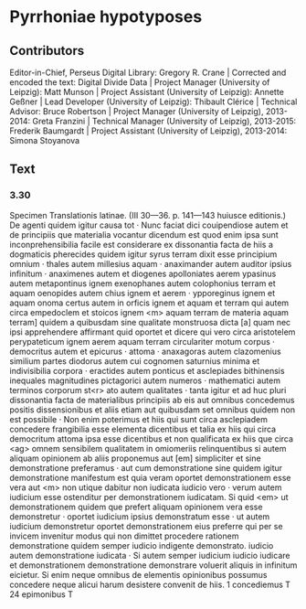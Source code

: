 # Pyrrhoniae hypotyposes  

## Contributors  
Editor-in-Chief, Perseus Digital Library: Gregory R. Crane | Corrected and encoded the text: Digital Divide Data | Project Manager (University of Leipzig): Matt Munson | Project Assistant (University of Leipzig): Annette Geßner | Lead Developer (University of Leipzig): Thibault Clérice | Technical Advisor: Bruce Robertson | Project Manager (University of Leipzig), 2013-2014: Greta Franzini | Technical Manager (University of Leipzig), 2013-2015: Frederik Baumgardt | Project Assistant (University of Leipzig), 2013-2014: Simona Stoyanova  

## Text  
### 3.30  
Specimen Translationis latinae. (III 30—36. p. 141—143 huiusce editionis.) De agenti quidem igitur causa tot · Nunc faciat dici couipendiose autem et de principiis que materialia vocantur dicendum est quod enim ipsa sunt inconprehensibilia facile est considerare ex dissonantia facta de hiis a dogmaticis pherecides quidem igitur syrus terram dixit esse principium omnium · thales autem millesius aquam · anaximander autem auditor ipsius infinitum · anaximenes autem et diogenes apolloniates aerem ypasinus autem metapontinus ignem exenophanes autem colophonius terram et aquam oenopides autem chius ignem et aerem · ypporeginus ignem et aquam onoma certus autem in orficis ignem et aquam et terram qui autem circa empedoclem et stoicos ignem &lt;m&gt; aquam terram de materia aquam terram] quidem a quibusdam sine qualitate monstruosa dicta [a] quam nec ipsi apprehendere affirmant quid oportet et dicere qui vero circa aristotelem perypateticum ignem aerem aquam terram circulariter motum corpus · democritus autem et epicurus · attoma · anaxagoras autem clazomenius similium partes diodorus autem cui cognomen saturnius minima et indivisibilia corpora · eractides autem ponticus et asclepiades bithinensis inequales magnitudines pictagorici autem numeros · mathematici autem terminos corporum st&lt;r&gt; ato autem qualitates · tanta igitur et ad huc pluri dissonantia facta de materialibus principiis ab eis aut omnibus concedemus positis dissensionibus et aliis etiam aut quibusdam set omnibus quidem non est possibile · Non enim poterimus et hiis qui sunt circa asclepiadem concedere frangibilia esse elementa dicentibus et talia ex hiis qui circa democritum attoma ipsa esse dicentibus et non qualificata ex hiis que circa &lt;ag&gt; omnem sensibilem qualitatem in omiomeriis relinquentibus si autem aliquam opinionem ab aliis proponemus aut [em] simpliciter et sine demonstratione preferamus · aut cum demonstratione sine quidem igitur demonstratione manifestum est quia veram oportet demonstrationem esse vera aut &lt;m&gt; non utique dabitur non iudicata iudicio vero · verum autem iudicium esse ostenditur per demonstrationem iudicatam. Si quid &lt;em&gt; ut demonstrationem quidem que prefert aliquam opinionem vera esse demonstretur · oportet iudicium ipsius demonstratum esse · ut autem iudicium demonstretur oportet demonstrationem eius preferre qui per se invicem invenitur modus qui non dimittet procedere rationem demonstratione quidem semper iudicio indigente demonstrato. iudicio autem demonstratione iudicata · Si autem semper iudicium iudicio iudicare et demonstrationem demonstratione demonstrare voluerit aliquis in infinitum eicietur. Si enim neque omnibus de elementis opinionibus possumus concedere neque alicui harum desistere convenit de hiis. 1 concediemus Τ 24 epimonibus Τ  
